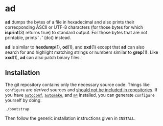 # ad

**ad** dumps the bytes of a file in hexadecimal
and also prints their correcponding ASCII
or UTF-8
characters
(for those bytes for which **isprint**(3) returns true)
to standard output.
For those bytes that are not printable,
prints '`.`' (dot) instead.

**ad** is similar to **hexdump**(1), **od**(1), and **xxd**(1)
except that **ad** can also search for
and highlight
matching strings or numbers
similar to **grep**(1).
Like **xxd**(1),
**ad** can also patch binary files.

## Installation

The git repository contains only the necessary source code.
Things like `configure` are _derived_ sources and
[should not be included in repositories](http://stackoverflow.com/a/18732931).
If you have
[`autoconf`](https://www.gnu.org/software/autoconf/),
[`automake`](https://www.gnu.org/software/automake/),
and
[`m4`](https://www.gnu.org/software/m4/)
installed,
you can generate `configure` yourself by doing:

    ./bootstrap

Then follow the generic installation instructions given in `INSTALL`.
